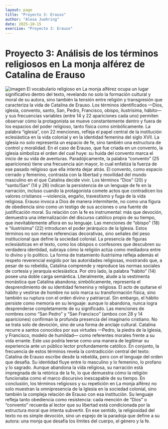 ```yaml
---
layout: page
title: "Proyecto 3: Erauso"
author: "Alexa Juehring"
date: 2025-10-15
exercise: "Proyecto 3: Erauso"
---
```


# Proyecto 3: Análisis de los términos religiosos en La monja alférez de Catalina de Erauso 

![imagen](URL)
El vocabulario religioso en La monja alférez ocupa un lugar significativo dentro del texto, revelando no solo la formación cultural y moral de su autora, sino también la tensión entre religión y transgresión que caracteriza la vida de Catalina de Erauso. Los términos identificados —Dios, iglesia, convento, santo, San, Pedro, Francisco, obispo, ilustrísima, hábito— y sus frecuencias variables (entre 14 y 22 apariciones cada uno) permiten observar cómo la protagonista se mueve constantemente dentro y fuera de los espacios del poder religioso, tanto física como simbólicamente.
La palabra “iglesia”, con 22 menciones, refleja el papel central de la institución eclesiástica en la vida colonial y en la identidad femenina del siglo XVII. La iglesia no solo representa un espacio de fe, sino también una estructura de control y moralidad. En el caso de Erauso, que fue criada en un convento, la iglesia simboliza el orden del cual huye: su huida del convento marca el inicio de su vida de aventuras. Paradójicamente, la palabra “convento” (25 apariciones) tiene una frecuencia aún mayor, lo cual enfatiza la fuerza de ese pasado religioso que ella intenta dejar atrás. El convento, como espacio cerrado y femenino, contrasta con la libertad y movilidad del mundo masculino en el que Catalina decide vivir. Los términos “Dios” (20) y “santo/San” (14 y 26) indican la persistencia de un lenguaje de fe en la narración, incluso cuando la protagonista comete actos que contradicen los valores cristianos —violencia, engaño, travestismo y fuga de la vida religiosa. Erauso invoca a Dios de manera intermitente, no como una figura de obediencia sino como un testigo de sus acciones o una fuente de justificación moral. Su relación con la fe es instrumental: más que devoción, demuestra una internalización del discurso católico propio de su tiempo, que inevitablemente aflora en su lenguaje. Las menciones de “obispo” (18) e “ilustrísima” (22) introducen el poder jerárquico de la Iglesia. Estos términos no son meras referencias decorativas, sino señales del peso institucional que define la sociedad colonial. La presencia de figuras eclesiásticas en el texto, como los obispos o confesores que descubren su verdadera identidad, subraya cómo la religión actúa como mediadora entre lo divino y lo político. La forma de tratamiento ilustrísima refleja además el respeto reverencial exigido por las autoridades religiosas, mostrando que, a pesar de su rebeldía, Catalina comprende y reproduce las normas sociales de cortesía y jerarquía eclesiástica.
Por otro lado, la palabra “hábito” (14) posee una doble carga semántica. Literalmente, alude a la vestimenta monástica que Catalina abandona; simbólicamente, representa el desprendimiento de su identidad femenina y religiosa. El acto de quitarse el hábito y vestirse de hombre no solo marca su transformación física, sino también su ruptura con el orden divino y patriarcal. Sin embargo, el hábito persiste como memoria en su lenguaje: aunque lo abandona, nunca logra desprenderse completamente de su significado. Las menciones de nombres como “San Pedro” y “San Francisco” (ambos con 28 y 14 apariciones) confirman la profunda presencia del imaginario cristiano. No se trata solo de devoción, sino de una forma de anclaje cultural. Catalina recurre a santos conocidos por sus virtudes —Pedro, la piedra de la Iglesia, y Francisco, modelo de humildad— como referentes morales frente a su vida errante. Este uso podría leerse como una manera de legitimar su experiencia ante un público lector profundamente católico.
En conjunto, la frecuencia de estos términos revela la contradicción central del texto: Catalina de Erauso escribe desde la rebeldía, pero con el lenguaje del orden que desafía. Su identidad fluye entre lo masculino y lo femenino, lo profano y lo sagrado. Aunque abandona la vida religiosa, su narración está impregnada de la retórica de la fe, lo que demuestra cómo la religión funcionaba como el marco discursivo inescapable de su tiempo.
En conclusión, los términos religiosos y su repetición en La monja alférez no solo muestran la omnipresencia de la Iglesia en la sociedad colonial, sino también la compleja relación de Erauso con esa institución. Su lenguaje refleja tanto obediencia como resistencia: cada mención de “Dios” o “convento” recuerda al lector que su libertad está condicionada por la estructura moral que intenta subvertir. En ese sentido, la religiosidad del texto no es simple devoción, sino un espejo de la paradoja que define a su autora: una monja que desafía los límites del cuerpo, el género y la fe.
